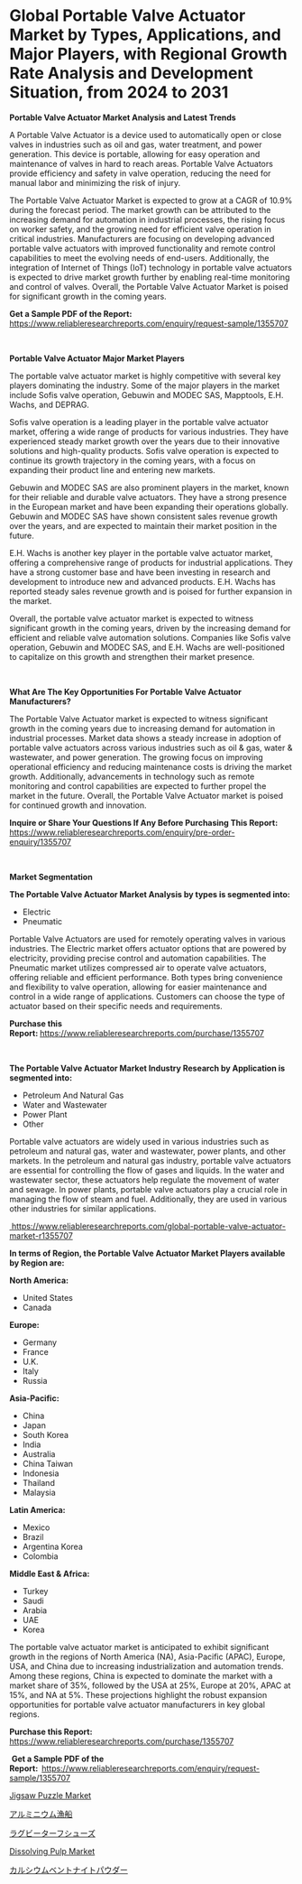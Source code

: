 <p><h1>Global Portable Valve Actuator Market by Types, Applications, and Major Players, with Regional Growth Rate Analysis and Development Situation, from 2024 to 2031</h1></p><p><strong>Portable Valve Actuator Market Analysis and Latest Trends</strong></p>
<p><p>A Portable Valve Actuator is a device used to automatically open or close valves in industries such as oil and gas, water treatment, and power generation. This device is portable, allowing for easy operation and maintenance of valves in hard to reach areas. Portable Valve Actuators provide efficiency and safety in valve operation, reducing the need for manual labor and minimizing the risk of injury.</p><p>The Portable Valve Actuator Market is expected to grow at a CAGR of 10.9% during the forecast period. The market growth can be attributed to the increasing demand for automation in industrial processes, the rising focus on worker safety, and the growing need for efficient valve operation in critical industries. Manufacturers are focusing on developing advanced portable valve actuators with improved functionality and remote control capabilities to meet the evolving needs of end-users. Additionally, the integration of Internet of Things (IoT) technology in portable valve actuators is expected to drive market growth further by enabling real-time monitoring and control of valves. Overall, the Portable Valve Actuator Market is poised for significant growth in the coming years.</p></p>
<p><strong>Get a Sample PDF of the Report:&nbsp;</strong> <a href="https://www.reliableresearchreports.com/enquiry/request-sample/1355707">https://www.reliableresearchreports.com/enquiry/request-sample/1355707</a></p>
<p>&nbsp;</p>
<p><strong>Portable Valve Actuator Major Market Players</strong></p>
<p><p>The portable valve actuator market is highly competitive with several key players dominating the industry. Some of the major players in the market include Sofis valve operation, Gebuwin and MODEC SAS, Mapptools, E.H. Wachs, and DEPRAG.</p><p>Sofis valve operation is a leading player in the portable valve actuator market, offering a wide range of products for various industries. They have experienced steady market growth over the years due to their innovative solutions and high-quality products. Sofis valve operation is expected to continue its growth trajectory in the coming years, with a focus on expanding their product line and entering new markets.</p><p>Gebuwin and MODEC SAS are also prominent players in the market, known for their reliable and durable valve actuators. They have a strong presence in the European market and have been expanding their operations globally. Gebuwin and MODEC SAS have shown consistent sales revenue growth over the years, and are expected to maintain their market position in the future.</p><p>E.H. Wachs is another key player in the portable valve actuator market, offering a comprehensive range of products for industrial applications. They have a strong customer base and have been investing in research and development to introduce new and advanced products. E.H. Wachs has reported steady sales revenue growth and is poised for further expansion in the market.</p><p>Overall, the portable valve actuator market is expected to witness significant growth in the coming years, driven by the increasing demand for efficient and reliable valve automation solutions. Companies like Sofis valve operation, Gebuwin and MODEC SAS, and E.H. Wachs are well-positioned to capitalize on this growth and strengthen their market presence.</p></p>
<p>&nbsp;</p>
<p><strong>What Are The Key Opportunities For Portable Valve Actuator Manufacturers?</strong></p>
<p><p>The Portable Valve Actuator market is expected to witness significant growth in the coming years due to increasing demand for automation in industrial processes. Market data shows a steady increase in adoption of portable valve actuators across various industries such as oil & gas, water & wastewater, and power generation. The growing focus on improving operational efficiency and reducing maintenance costs is driving the market growth. Additionally, advancements in technology such as remote monitoring and control capabilities are expected to further propel the market in the future. Overall, the Portable Valve Actuator market is poised for continued growth and innovation.</p></p>
<p><strong>Inquire or Share Your Questions If Any Before Purchasing This Report:</strong> <a href="https://www.reliableresearchreports.com/enquiry/pre-order-enquiry/1355707">https://www.reliableresearchreports.com/enquiry/pre-order-enquiry/1355707</a></p>
<p>&nbsp;</p>
<p><strong>Market Segmentation</strong></p>
<p><strong>The Portable Valve Actuator Market Analysis by types is segmented into:</strong></p>
<p><ul><li>Electric</li><li>Pneumatic</li></ul></p>
<p><p>Portable Valve Actuators are used for remotely operating valves in various industries. The Electric market offers actuator options that are powered by electricity, providing precise control and automation capabilities. The Pneumatic market utilizes compressed air to operate valve actuators, offering reliable and efficient performance. Both types bring convenience and flexibility to valve operation, allowing for easier maintenance and control in a wide range of applications. Customers can choose the type of actuator based on their specific needs and requirements.</p></p>
<p><strong>Purchase this Report:&nbsp;</strong><a href="https://www.reliableresearchreports.com/purchase/1355707">https://www.reliableresearchreports.com/purchase/1355707</a></p>
<p>&nbsp;</p>
<p><strong>The Portable Valve Actuator Market Industry Research by Application is segmented into:</strong></p>
<p><ul><li>Petroleum And Natural Gas</li><li>Water and Wastewater</li><li>Power Plant</li><li>Other</li></ul></p>
<p><p>Portable valve actuators are widely used in various industries such as petroleum and natural gas, water and wastewater, power plants, and other markets. In the petroleum and natural gas industry, portable valve actuators are essential for controlling the flow of gases and liquids. In the water and wastewater sector, these actuators help regulate the movement of water and sewage. In power plants, portable valve actuators play a crucial role in managing the flow of steam and fuel. Additionally, they are used in various other industries for similar applications.</p></p>
<p><a href="https://www.reliableresearchreports.com/global-portable-valve-actuator-market-r1355707">&nbsp;https://www.reliableresearchreports.com/global-portable-valve-actuator-market-r1355707</a></p>
<p><strong>In terms of Region, the Portable Valve Actuator Market Players available by Region are:</strong></p>
<p>
    <p> <strong> North America: </strong>
        <ul>
            <li>United States</li>
            <li>Canada</li>
        </ul>
        </p> 
    <p> <strong> Europe: </strong>
        <ul>
            <li>Germany</li>
            <li>France</li>
            <li>U.K.</li>
            <li>Italy</li>
            <li>Russia</li>
        </ul>
        </p> 
    <p> <strong> Asia-Pacific: </strong>
        <ul>
            <li>China</li>
            <li>Japan</li>
            <li>South Korea</li>
            <li>India</li>
            <li>Australia</li>
            <li>China Taiwan</li>
            <li>Indonesia</li>
            <li>Thailand</li>
            <li>Malaysia</li>
        </ul>
        </p> 
    <p> <strong> Latin America: </strong>
        <ul>
            <li>Mexico</li>
            <li>Brazil</li>
            <li>Argentina Korea</li>
            <li>Colombia</li>
        </ul>
        </p> 
    <p> <strong> Middle East & Africa: </strong>
        <ul>
            <li>Turkey</li>
            <li>Saudi</li>
            <li>Arabia</li>
            <li>UAE</li>
            <li>Korea</li>
        </ul>
    </p>
    </p>
<p><p>The portable valve actuator market is anticipated to exhibit significant growth in the regions of North America (NA), Asia-Pacific (APAC), Europe, USA, and China due to increasing industrialization and automation trends. Among these regions, China is expected to dominate the market with a market share of 35%, followed by the USA at 25%, Europe at 20%, APAC at 15%, and NA at 5%. These projections highlight the robust expansion opportunities for portable valve actuator manufacturers in key global regions.</p></p>
<p><strong>Purchase this Report: </strong><a href="https://www.reliableresearchreports.com/purchase/1355707">https://www.reliableresearchreports.com/purchase/1355707</a></p>
<p>&nbsp;<strong>Get a Sample PDF of the Report:&nbsp;&nbsp;</strong><a href="https://www.reliableresearchreports.com/enquiry/request-sample/1355707">https://www.reliableresearchreports.com/enquiry/request-sample/1355707</a></p>
<p><strong></strong></p>
<p><p><a href="https://www.linkedin.com/pulse/jigsaw-puzzle-market-comprehensive-assessment-type-application-lgpbc?trackingId=Ai83KkMJuy%2FDKUW6JgaBbA%3D%3D">Jigsaw Puzzle Market</a></p><p><a href="https://medium.com/@oliveyew35/%E3%82%A2%E3%83%AB%E3%83%9F%E3%83%8B%E3%82%A6%E3%83%A0%E8%A3%BD%E3%81%AE%E9%87%A3%E3%82%8A%E3%83%9C%E3%83%BC%E3%83%88%E5%B8%82%E5%A0%B4%E6%8C%87%E6%A8%99%E3%81%AE%E8%A7%A3%E8%AA%AD-%E5%B8%82%E5%A0%B4%E3%82%B7%E3%82%A7%E3%82%A2-%E3%83%88%E3%83%AC%E3%83%B3%E3%83%89-%E6%88%90%E9%95%B7%E3%83%91%E3%82%BF%E3%83%BC%E3%83%B3-6b9f136cd3f5">アルミニウム漁船</a></p><p><a href="https://medium.com/@jasoniller59/%E3%83%A9%E3%82%B0%E3%83%93%E3%83%BC%E3%82%BF%E3%83%BC%E3%83%95%E3%82%B7%E3%83%A5%E3%83%BC%E3%82%BA%E5%B8%82%E5%A0%B4-%E7%AB%B6%E4%BA%89%E5%88%86%E6%9E%90-%E5%B8%82%E5%A0%B4%E5%8B%95%E5%90%91%E3%81%8A%E3%82%88%E3%81%B32031%E5%B9%B4%E3%81%BE%E3%81%A7%E3%81%AE%E4%BA%88%E6%B8%AC-af752f09bab5">ラグビーターフシューズ</a></p><p><a href="https://www.linkedin.com/pulse/dissolving-pulp-market-research-report-unlocks-analysis-f1dqe?trackingId=QU03HIf6tM7%2BEwxalMXCQQ%3D%3D">Dissolving Pulp Market</a></p><p><a href="https://github.com/lababdou/Market-Research-Report-List-3/blob/main/989783130719.md">カルシウムベントナイトパウダー</a></p></p>